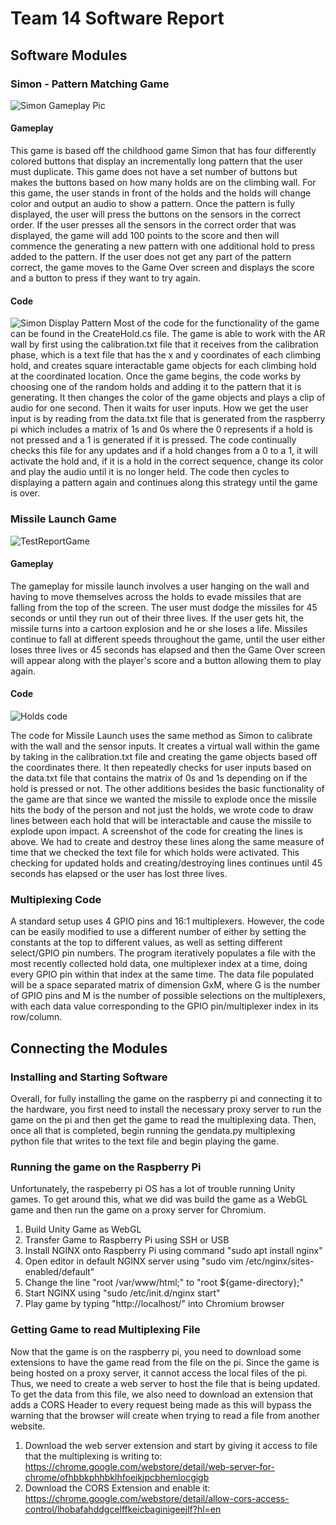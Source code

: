 # Team 14 Software Report
## Software Modules
### Simon - Pattern Matching Game
![Simon Gameplay Pic](https://user-images.githubusercontent.com/75346297/228964391-c9705f1e-4803-44c0-b0a3-24ab386930bd.jpg)

#### Gameplay
This game is based off the childhood game Simon that has four differently colored buttons that display an incrementally long pattern that the user must duplicate. This game does not have a set number of buttons but makes the buttons based on how many holds are on the climbing wall. For this game, the user stands in front of the holds and the holds will change color and output an audio to show a pattern. Once the pattern is fully displayed, the user will press the buttons on the sensors in the correct order. If the user presses all the sensors in the correct order that was displayed, the game will add 100 points to the score and then will commence the generating a new pattern with one additional hold to press added to the pattern. If the user does not get any part of the pattern correct, the game moves to the Game Over screen and displays the score and a button to press if they want to try again.

#### Code
![Simon Display Pattern](https://user-images.githubusercontent.com/75346297/234076435-2ac5e146-ae52-413f-b2af-17126ddba0b4.jpg)
Most of the code for the functionality of the game can be found in the CreateHold.cs file. The game is able to work with the AR wall by first using the calibration.txt file that it receives from the calibration phase, which is a text file that has the x and y coordinates of each climbing hold, and creates square interactable game objects for each climbing hold at the coordinated location. Once the game begins, the code works by choosing one of the random holds and adding it to the pattern that it is generating. It then changes the color of the game objects and plays a clip of audio for one second. Then it waits for user inputs. How we get the user input is by reading from the data.txt file that is generated from the raspberry pi which includes a matrix of 1s and 0s where the 0 represents if a hold is not pressed and a 1 is generated if it is pressed. The code continually checks this file for any updates and if a hold changes from a 0 to a 1, it will activate the hold and, if it is a hold in the correct sequence, change its color and play the audio until it is no longer held. The code then cycles to displaying a pattern again and continues along this strategy until the game is over.

### Missile Launch Game
![TestReportGame](https://user-images.githubusercontent.com/75346297/228968182-6e5e0973-ad4c-4912-9f4d-43194faa0330.jpg)

#### Gameplay
The gameplay for missile launch involves a user hanging on the wall and having to move themselves across the holds to evade missiles that are falling from the top of the screen. The user must dodge the missiles for 45 seconds or until they run out of their three lives. If the user gets hit, the missile turns into a cartoon explosion and he or she loses a life. Missiles continue to fall at different speeds throughout the game, until the user either loses three lives or 45 seconds has elapsed and then the Game Over screen will appear along with the player's score and a button allowing them to play again. 
#### Code
![Holds code](https://user-images.githubusercontent.com/75346297/228970583-af1d875d-9eb7-4ad1-bf57-c4d8f7af24f2.jpg)

The code for Missile Launch uses the same method as Simon to calibrate with the wall and the sensor inputs. It creates a virtual wall within the game by taking in the calibration.txt file and creating the game objects based off the coordinates there. It then repeatedly checks for user inputs based on the data.txt file that contains the matrix of 0s and 1s depending on if the hold is pressed or not. The other additions besides the basic functionality of the game are that since we wanted the missile to explode once the missile hits the body of the person and not just the holds, we wrote code to draw lines between each hold that will be interactable and cause the missile to explode upon impact. A screenshot of the code for creating the lines is above. We had to create and destroy these lines along the same measure of time that we checked the text file for which holds were activated. This checking for updated holds and creating/destroying lines continues until 45 seconds has elapsed or the user has lost three lives.

### Multiplexing Code

A standard setup uses 4 GPIO pins and 16:1 multiplexers. However, the code can be easily modified to use a different number of either by setting the constants at the top to different values, as well as setting different select/GPIO pin numbers. The program iteratively populates a file with the most recently collected hold data, one multiplexer index at a time, doing every GPIO pin within that index at the same time. The data file populated will be a space separated matrix of dimension GxM, where G is the number of GPIO pins and M is the number of possible selections on the multiplexers, with each data value corresponding to the GPIO pin/multiplexer index in its row/column.

## Connecting the Modules

### Installing and Starting Software
Overall, for fully installing the game on the raspberry pi and connecting it to the hardware, you first need to install the necessary proxy server to run the game on the pi and then get the game to read the multiplexing data. Then, once all that is completed, begin running the gendata.py multiplexing python file that writes to the text file and begin playing the game.
### Running the game on the Raspberry Pi
Unfortunately, the raspeberry pi OS has a lot of trouble running Unity games. To get around this, what we did was build the game as a WebGL game and then run the game on a proxy server for Chromium.
1. Build Unity Game as WebGL
2. Transfer Game to Raspberry Pi using SSH or USB
3. Install NGINX onto Raspberry Pi using command "sudo apt install nginx"
4. Open editor in default NGINX server using "sudo vim /etc/nginx/sites-enabled/default"
5. Change the line "root /var/www/html;" to "root ${game-directory};"
6. Start NGINX using "sudo /etc/init.d/nginx start"
7. Play game by typing "http://localhost/" into Chromium browser

### Getting Game to read Multiplexing File
Now that the game is on the raspberry pi, you need to download some extensions to have the game read from the file on the pi. Since the game is being hosted on a proxy server, it cannot access the local files of the pi. Thus, we need to create a web server to host the file that is being updated. To get the data from this file, we also need to download an extension that adds a CORS Header to every request being made as this will bypass the warning that the browser will create when trying to read a file from another website.
1. Download the web server extension and start by giving it access to file that the multiplexing is writing to: https://chrome.google.com/webstore/detail/web-server-for-chrome/ofhbbkphhbklhfoeikjpcbhemlocgigb
2. Download the CORS Extension and enable it: https://chrome.google.com/webstore/detail/allow-cors-access-control/lhobafahddgcelffkeicbaginigeejlf?hl=en
